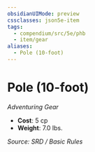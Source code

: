 ```yaml
---
obsidianUIMode: preview
cssclasses: json5e-item
tags:
  - compendium/src/5e/phb
  - item/gear
aliases:
  - Pole (10-foot)
---
```

# Pole (10-foot)
*Adventuring Gear*  

- **Cost**: 5 cp
- **Weight**: 7.0 lbs.

*Source: SRD / Basic Rules*